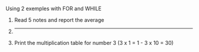 Using 2 exemples with FOR and WHILE
1. Read 5 notes and report the average
2. -------
3. Print the multiplication table for number 3 (3 x 1 = 1 - 3 x 10 = 30)
